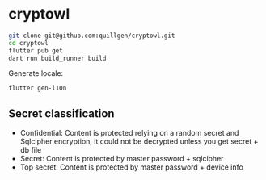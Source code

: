 # cryptowl

```bash
git clone git@github.com:quillgen/cryptowl.git
cd cryptowl
flutter pub get
dart run build_runner build
```

Generate locale:
```bash
flutter gen-l10n
```

## Secret classification

* Confidential: Content is protected relying on a random secret and Sqlcipher encryption, it could not be decrypted unless you get secret + db file
* Secret: Content is protected by master password + sqlcipher
* Top secret: Content is protected by master password + device info